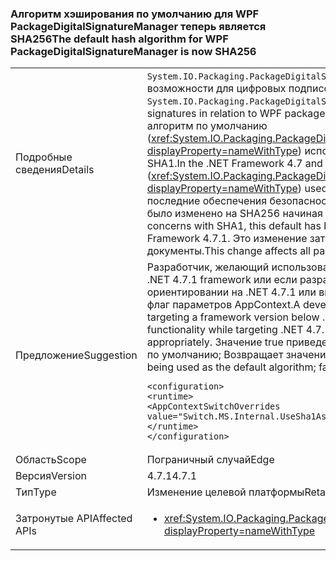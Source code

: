 ### <a name="the-default-hash-algorithm-for-wpf-packagedigitalsignaturemanager-is-now-sha256"></a><span data-ttu-id="2a2d9-101">Алгоритм хэширования по умолчанию для WPF PackageDigitalSignatureManager теперь является SHA256</span><span class="sxs-lookup"><span data-stu-id="2a2d9-101">The default hash algorithm for WPF PackageDigitalSignatureManager is now SHA256</span></span>

|   |   |
|---|---|
|<span data-ttu-id="2a2d9-102">Подробные сведения</span><span class="sxs-lookup"><span data-stu-id="2a2d9-102">Details</span></span>|<span data-ttu-id="2a2d9-103"><code>System.IO.Packaging.PackageDigitalSignatureManager</code> Предоставляет функциональные возможности для цифровых подписей относительно пакеты WPF.</span><span class="sxs-lookup"><span data-stu-id="2a2d9-103">The <code>System.IO.Packaging.PackageDigitalSignatureManager</code> provides functionality for digital signatures in relation to WPF packages.</span></span>  <span data-ttu-id="2a2d9-104">В .NET Framework 4.7 и более ранних версий, алгоритм по умолчанию (<xref:System.IO.Packaging.PackageDigitalSignatureManager.DefaultHashAlgorithm?displayProperty=nameWithType>) используется для подписи частей пакета была SHA1.</span><span class="sxs-lookup"><span data-stu-id="2a2d9-104">In the .NET Framework 4.7 and earlier versions, the default algorithm (<xref:System.IO.Packaging.PackageDigitalSignatureManager.DefaultHashAlgorithm?displayProperty=nameWithType>) used for signing parts of a package was SHA1.</span></span>  <span data-ttu-id="2a2d9-105">Из-за последние обеспечения безопасности с помощью SHA1, это значение по умолчанию было изменено на SHA256 начиная с .NET Framework 4.7.1.</span><span class="sxs-lookup"><span data-stu-id="2a2d9-105">Due to recent security concerns with SHA1, this default has been changed to SHA256 starting with the .NET Framework 4.7.1.</span></span>  <span data-ttu-id="2a2d9-106">Это изменение затрагивает все Подписание пакета, включая XPS-документы.</span><span class="sxs-lookup"><span data-stu-id="2a2d9-106">This change affects all package signing, including XPS documents.</span></span>|
|<span data-ttu-id="2a2d9-107">Предложение</span><span class="sxs-lookup"><span data-stu-id="2a2d9-107">Suggestion</span></span>|<span data-ttu-id="2a2d9-108">Разработчик, желающий использовать это изменение во время целевая версия ниже .NET 4.7.1 framework или если разработчику требуется прежние функции при ориентировании на .NET 4.7.1 или выше, может правильно настроить следующий флаг параметров AppContext.</span><span class="sxs-lookup"><span data-stu-id="2a2d9-108">A developer who wants to utilize this change while targeting a framework version below .NET 4.7.1 or a developer who requires the previous functionality while targeting .NET 4.7.1 or greater can set the following AppContext flag appropriately.</span></span>  <span data-ttu-id="2a2d9-109">Значение true приведет к SHA1, используемого в качестве алгоритма по умолчанию; Возвращает значение false SHA256.</span><span class="sxs-lookup"><span data-stu-id="2a2d9-109">A value of true will result in SHA1 being used as the default algorithm; false results in SHA256.</span></span><pre><code class="language-xml">&lt;configuration&gt;&#13;&#10;&lt;runtime&gt;&#13;&#10;&lt;AppContextSwitchOverrides value=&quot;Switch.MS.Internal.UseSha1AsDefaultHashAlgorithmForDigitalSignatures=true&quot;/&gt;&#13;&#10;&lt;/runtime&gt;&#13;&#10;&lt;/configuration&gt;&#13;&#10;</code></pre>|
|<span data-ttu-id="2a2d9-110">Область</span><span class="sxs-lookup"><span data-stu-id="2a2d9-110">Scope</span></span>|<span data-ttu-id="2a2d9-111">Пограничный случай</span><span class="sxs-lookup"><span data-stu-id="2a2d9-111">Edge</span></span>|
|<span data-ttu-id="2a2d9-112">Версия</span><span class="sxs-lookup"><span data-stu-id="2a2d9-112">Version</span></span>|<span data-ttu-id="2a2d9-113">4.7.1</span><span class="sxs-lookup"><span data-stu-id="2a2d9-113">4.7.1</span></span>|
|<span data-ttu-id="2a2d9-114">Тип</span><span class="sxs-lookup"><span data-stu-id="2a2d9-114">Type</span></span>|<span data-ttu-id="2a2d9-115">Изменение целевой платформы</span><span class="sxs-lookup"><span data-stu-id="2a2d9-115">Retargeting</span></span>|
|<span data-ttu-id="2a2d9-116">Затронутые API</span><span class="sxs-lookup"><span data-stu-id="2a2d9-116">Affected APIs</span></span>|<ul><li><xref:System.IO.Packaging.PackageDigitalSignatureManager.DefaultHashAlgorithm?displayProperty=nameWithType></li></ul>|

